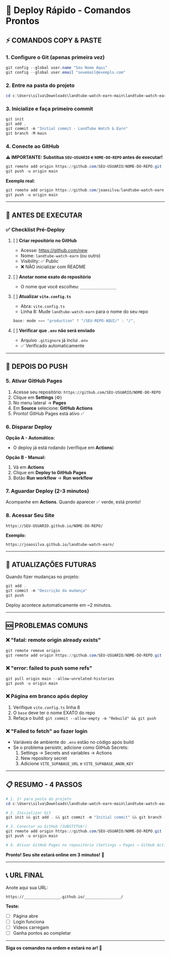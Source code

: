 # 🚀 Deploy Rápido - Comandos Prontos

## ⚡ COMANDOS COPY & PASTE

### 1. Configure o Git (apenas primeira vez)
```powershell
git config --global user.name "Seu Nome Aqui"
git config --global user.email "seuemail@exemplo.com"
```

### 2. Entre na pasta do projeto
```powershell
cd c:\Users\silva\Downloads\landtube-watch-earn-main\landtube-watch-earn-main
```

### 3. Inicialize e faça primeiro commit
```powershell
git init
git add .
git commit -m "Initial commit - LandTube Watch & Earn"
git branch -M main
```

### 4. Conecte ao GitHub
**⚠️ IMPORTANTE: Substitua `SEU-USUARIO` e `NOME-DO-REPO` antes de executar!**

```powershell
git remote add origin https://github.com/SEU-USUARIO/NOME-DO-REPO.git
git push -u origin main
```

**Exemplo real:**
```powershell
git remote add origin https://github.com/joaosilva/landtube-watch-earn.git
git push -u origin main
```

---

## 📝 ANTES DE EXECUTAR

### ✅ Checklist Pré-Deploy

1. [ ] **Criar repositório no GitHub**
   - Acesse: https://github.com/new
   - Nome: `landtube-watch-earn` (ou outro)
   - Visibility: ✅ Public
   - ❌ NÃO inicializar com README

2. [ ] **Anotar nome exato do repositório**
   - O nome que você escolheu: `________________`

3. [ ] **Atualizar `vite.config.ts`**
   - Abra: `vite.config.ts`
   - Linha 8: Mude `landtube-watch-earn` para o nome do seu repo
   ```typescript
   base: mode === "production" ? "/SEU-REPO-AQUI/" : "/",
   ```

4. [ ] **Verificar que `.env` não será enviado**
   - Arquivo `.gitignore` já inclui `.env`
   - ✅ Verificado automaticamente

---

## 🎯 DEPOIS DO PUSH

### 5. Ativar GitHub Pages

1. Acesse seu repositório: `https://github.com/SEU-USUARIO/NOME-DO-REPO`
2. Clique em **Settings** (⚙️)
3. No menu lateral → **Pages**
4. Em **Source** selecione: **GitHub Actions**
5. Pronto! GitHub Pages está ativo ✅

### 6. Disparar Deploy

**Opção A - Automático:**
- O deploy já está rodando (verifique em **Actions**)

**Opção B - Manual:**
1. Vá em **Actions**
2. Clique em **Deploy to GitHub Pages**
3. Botão **Run workflow** → **Run workflow**

### 7. Aguardar Deploy (2-3 minutos)

Acompanhe em **Actions**. Quando aparecer ✅ verde, está pronto!

### 8. Acessar Seu Site

```
https://SEU-USUARIO.github.io/NOME-DO-REPO/
```

**Exemplo:**
```
https://joaosilva.github.io/landtube-watch-earn/
```

---

## 🔄 ATUALIZAÇÕES FUTURAS

Quando fizer mudanças no projeto:

```powershell
git add .
git commit -m "Descrição da mudança"
git push
```

Deploy acontece automaticamente em ~2 minutos.

---

## 🆘 PROBLEMAS COMUNS

### ❌ "fatal: remote origin already exists"
```powershell
git remote remove origin
git remote add origin https://github.com/SEU-USUARIO/NOME-DO-REPO.git
```

### ❌ "error: failed to push some refs"
```powershell
git pull origin main --allow-unrelated-histories
git push -u origin main
```

### ❌ Página em branco após deploy
1. Verifique `vite.config.ts` linha 8
2. O `base` deve ter o nome EXATO do repo
3. Refaça o build: `git commit --allow-empty -m "Rebuild" && git push`

### ❌ "Failed to fetch" ao fazer login
- Variáveis de ambiente do `.env` estão no código após build
- Se o problema persistir, adicione como GitHub Secrets:
  1. Settings → Secrets and variables → Actions
  2. New repository secret
  3. Adicione `VITE_SUPABASE_URL` e `VITE_SUPABASE_ANON_KEY`

---

## 📋 RESUMO - 4 PASSOS

```powershell
# 1. Ir para pasta do projeto
cd c:\Users\silva\Downloads\landtube-watch-earn-main\landtube-watch-earn-main

# 2. Inicializar Git
git init && git add . && git commit -m "Initial commit" && git branch -M main

# 3. Conectar ao GitHub (SUBSTITUA!)
git remote add origin https://github.com/SEU-USUARIO/NOME-DO-REPO.git
git push -u origin main

# 4. Ativar GitHub Pages no repositório (Settings → Pages → GitHub Actions)
```

**Pronto! Seu site estará online em 3 minutos! 🎉**

---

## 📞 URL FINAL

Anote aqui sua URL:
```
https://________________.github.io/________________/
```

**Teste:**
- [ ] Página abre
- [ ] Login funciona
- [ ] Vídeos carregam
- [ ] Ganha pontos ao completar

---

**Siga os comandos na ordem e estará no ar! 🚀**
